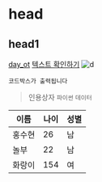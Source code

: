 # head
## head1
[day_ot](/day_ot)
[텍스트 확인하기](/day_ot/github.txt)
![d](/aa.png)

```
코드박스가 출력됩니다
```
>인용상자
`파이썬`
`데이터`

|이름|나이|성별|
|-|-|-|
|홍수현|26|남|
|놀부|22|남|
|화랑이|154|여|
